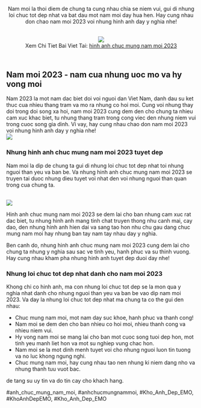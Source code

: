 <header>

<p>Nam moi la thoi diem de chung ta cung nhau chia se niem vui, gui di nhung loi chuc tot dep nhat va bat dau mot nam moi day hua hen. Hay cung nhau don chao nam moi 2023 voi nhung hinh anh day y nghia nhe!</p><br><img src="https://khoanhdepemo.com/wp-content/uploads/2024/12/cropped-Du-an-moi.png"></br>
Xem Chi Tiet Bai Viet Tai: <a href="https://khoanhdepemo.com/hinh-anh-chuc-mung-nam-moi-2023/">hinh anh chuc mung nam moi 2023</a>
</header><section>
<!-- Phan gioi thieu -->
<div>
<h2>Nam moi 2023 - nam cua nhung uoc mo va hy vong moi</h2>
<p>Nam 2023 la mot nam dac biet doi voi nguoi dan Viet Nam, danh dau su ket thuc cua nhieu thang tram va mo ra nhung co hoi moi. Cung voi nhung thay doi trong doi song xa hoi, nam moi 2023 cung dem den cho chung ta nhieu cam xuc khac biet, tu nhung thang tram trong cong viec den nhung niem vui trong cuoc song gia dinh. Vi vay, hay cung nhau chao don nam moi 2023 voi nhung hinh anh day y nghia nhe!<br><img src="https://khoanhdepemo.com/wp-content/uploads/2024/12/anh-troll-3-300x169.jpg"></br>
</div>
<!-- Phan hinh anh -->
<div>
<h3>Nhung hinh anh chuc mung nam moi 2023 tuyet dep</h3>
<p>Nam moi la dip de chung ta gui di nhung loi chuc tot dep nhat toi nhung nguoi than yeu va ban be. Va nhung hinh anh chuc mung nam moi 2023 se truyen tai duoc nhung dieu tuyet voi nhat den voi nhung nguoi than quan trong cua chung ta.</p><br><img src="https://khoanhdepemo.com/wp-content/uploads/2024/12/Anh-Trai-Dat1-300x169.jpg"></br>

<p>Hinh anh chuc mung nam moi 2023 se dem lai cho ban nhung cam xuc rat dac biet, tu nhung hinh anh mang tinh chat truyen thong nhu canh mai, cay dao, den nhung hinh anh hien dai va sang tao hon nhu chu gau dang chuc mung nam moi hay nhung ban tay nam tay nhau day y nghia.

<p>Ben canh do, nhung hinh anh chuc mung nam moi 2023 cung dem lai cho chung ta nhung y nghia sau sac ve tinh yeu, hanh phuc va su thinh vuong. Hay cung nhau kham pha nhung hinh anh tuyet dep duoi day nhe!</p>

</div>
<!-- Phan loi chuc -->
<div>
<h3>Nhung loi chuc tot dep nhat danh cho nam moi 2023</h3>
<p>Khong chi co hinh anh, ma con nhung loi chuc tot dep se la mon qua y nghia nhat danh cho nhung nguoi than yeu va ban be vao dip nam moi 2023. Va day la nhung loi chuc tot dep nhat ma chung ta co the gui den nhau:
<ul>
<li>Chuc mung nam moi, mot nam day suc khoe, hanh phuc va thanh cong!</li>
<li>Nam moi se dem den cho ban nhieu co hoi moi, nhieu thanh cong va nhieu niem vui.</li>
<li>Hy vong nam moi se mang lai cho ban mot cuoc song tuoi dep hon, mot tinh yeu manh liet hon va mot su nghiep vung chac hon.</li>
<li>Nam moi se la mot dinh menh tuyet voi cho nhung nguoi luon tin tuong va no luc khong ngung nghi.</li>
<li>Chuc mung nam moi, hay cung nhau tao nen nhung ki niem dang nho va nhung thanh tuu vuot bac.</li>
</ul>
</div>
</section><p>de tang su uy tin va do tin cay cho khach hang.</p>
#anh_chuc_mung_nam_moi, #anhchucmungnammoi, #Kho_Anh_Dep_EMO, #KhoAnhDepEMO, #Kho_Anh_Dep_EMO
